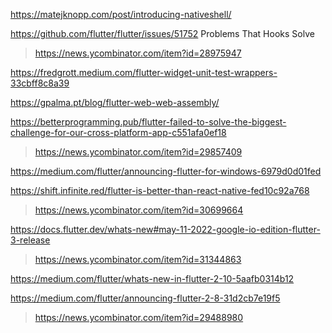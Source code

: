 https://matejknopp.com/post/introducing-nativeshell/

https://github.com/flutter/flutter/issues/51752 Problems That Hooks Solve
> https://news.ycombinator.com/item?id=28975947

https://fredgrott.medium.com/flutter-widget-unit-test-wrappers-33cbff8c8a39

https://gpalma.pt/blog/flutter-web-web-assembly/

https://betterprogramming.pub/flutter-failed-to-solve-the-biggest-challenge-for-our-cross-platform-app-c551afa0ef18
> https://news.ycombinator.com/item?id=29857409

https://medium.com/flutter/announcing-flutter-for-windows-6979d0d01fed

https://shift.infinite.red/flutter-is-better-than-react-native-fed10c92a768
> https://news.ycombinator.com/item?id=30699664

https://docs.flutter.dev/whats-new#may-11-2022-google-io-edition-flutter-3-release
> https://news.ycombinator.com/item?id=31344863

https://medium.com/flutter/whats-new-in-flutter-2-10-5aafb0314b12

https://medium.com/flutter/announcing-flutter-2-8-31d2cb7e19f5
> https://news.ycombinator.com/item?id=29488980
 
